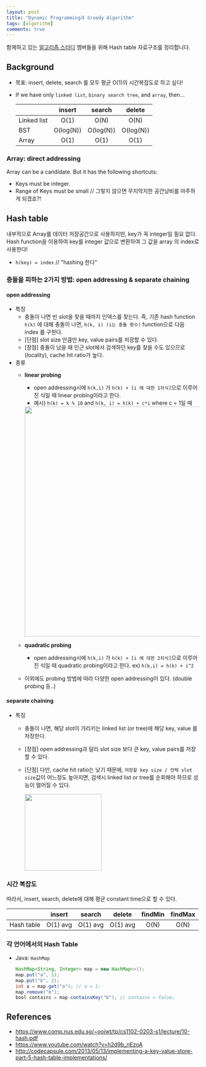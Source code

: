 ```yaml
---
layout: post
title: "Dynamic Programming과 Greedy Algorithm"
tags: [algorithm]
comments: true
---
```


함께하고 있는 [알고리즘 스터디](https://github.com/golden-girls/algorithm) 멤버들을 위해 Hash table 자료구조를 정리합니다.

## Background
- 목표: insert, delete, search 를 모두 평균 O(1)의 시간복잡도로 하고 싶다!
- If we have only `linked list`, `binary search tree`, and `array`, then...

  |   | insert   | search      |  delete | 
  |:----------|:-------------:|:------:| :----: |
  | Linked list | O(1) | O(N) | O(N) |
  | BST         | O(log(N)) | O(log(N)) | O(log(N)) |
  | Array       | O(1) | O(1) | O(1) |

### Array: direct addressing
Array can be a candidate. But it has the following shortcuts:
- Keys must be integer.
- Range of Keys must be small // 그렇지 않으면 무지막지한 공간낭비를 마주하게 되겠죠?!

## Hash table
내부적으로 Array를 데이터 저장공간으로 사용하지만, key가 꼭 integer일 필요 없다. Hash function을 이용하여 key를 integer 값으로 변환하여 그 값을 array 의 index로 사용한다!
  - `h(key) = index`  // "hashing 한다"

### 충돌을 피하는 2가지 방법: open addressing & separate chaining
#### open addressing
- 특징
  - 충돌이 나면 빈 slot을 찾을 때까지 인덱스를 찾는다. 즉, 기존 hash function `h(k)` 에 대해 충돌이 나면, `h(k, i) (i는 충돌 횟수)` function으로 다음 index 를 구한다. 
  - [단점] slot size 만큼만 key, value pairs를 저장할 수 있다.
  - [장점] 충돌이 났을 때 인근 slot에서 검색하던 key를 찾을 수도 있으므로(locality), cache hit ratio가 높다. 
- 종류
  - **linear probing**
    -  open addressing시에 `h(k,i)` 가 `h(k) + [i 에 대한 1차식]`으로 이루어진 식일 때 linear probing이라고 한다. 
    - 예시) `h(k) = k % 10` and  `h(k, i) = h(k) + c*i` where c = 1일 때
     
     <img src="https://user-images.githubusercontent.com/6873655/38993509-cbcc04d0-441e-11e8-9bec-4b50e884ad58.png" width=600/>
  - **quadratic probing**
    - open addressing시에 `h(k,i)` 가 `h(k) + [i 에 대한 2차식]`으로 이루어진 식일 때 quadratic probing이라고 한다. ex) `h(k,i) = h(k) + i^2`
  - 이외에도 probing 방법에 따라 다양한 open addressing이 있다. (double probing 등..) 

#### separate chaining
- 특징
  - 충돌이 나면, 해당 slot이 가리키는 linked list (or tree)에 해당 key, value 를 저장한다. 
  - [장점] open addressing과 달리 slot size 보다 큰 key, value pairs를 저장할 수 있다. 
  - [단점] 다만, cache hit ratio는 낮기 때문에, `저장할 key size / 전체 slot size`값이 어느정도 높아지면, 검색시 linked list or tree를 순회해야 하므로 성능이 떨어질 수 있다. 
    
    <img src="https://user-images.githubusercontent.com/6873655/38995985-24730718-4425-11e8-880e-9b1a6686abaf.png" width=200/>

### 시간 복잡도
따라서, insert, search, delete에 대해 평균 constant time으로 할 수 있다.

  |   | insert   | search      |  delete | findMin | findMax
  |:----------|:-------------:|:------:| :----: | :---: | :---: |
  | Hash table       | O(1) avg | O(1) avg | O(1) avg | O(N) | O(N) |

### 각 언어에서의 Hash Table
- Java: `HashMap`
  ```java
  HashMap<String, Integer> map = new HashMap<>();
  map.put("a", 1);
  map.put("b", 2);
  int a = map.get("a"); // a = 1;
  map.remove("b");
  bool contains = map.containsKey("b"); // contains = false;
  ```

## References
- https://www.comp.nus.edu.sg/~ooiwt/tp/cs1102-0203-s1/lecture/10-hash.pdf
- https://www.youtube.com/watch?v=h2d9b_nEzoA
- http://codecapsule.com/2013/05/13/implementing-a-key-value-store-part-5-hash-table-implementations/
